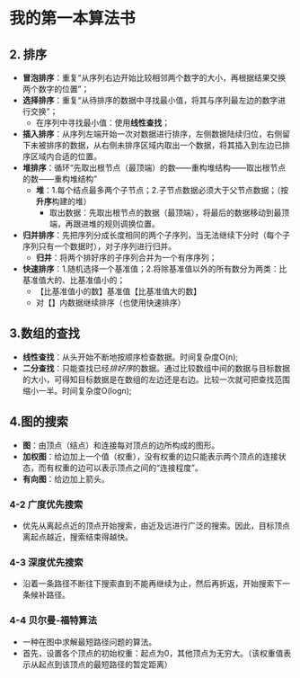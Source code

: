 # 我的第一本算法书

## 2. 排序

- **冒泡排序**：重复“从序列右边开始比较相邻两个数字的大小，再根据结果交换两个数字的位置”；
- **选择排序**：重复“从待排序的数据中寻找最小值，将其与序列最左边的数字进行交换”；
  - 在序列中寻找最小值：使用**线性查找**；
- **插入排序**：从序列左端开始一次对数据进行排序，左侧数据陆续归位，右侧留下未被排序的数据，从右侧未排序区域内取出一个数据，将其插入到左边已排序区域内合适的位置。
- **堆排序**：循环“先取出根节点（最顶端）的数——重构堆结构——取出根节点的数——重构堆结构”
  - **堆**：1.每个结点最多两个子节点；2.子节点数据必须大于父节点数据；（按**升序**构建的堆）
    - 取出数据：先取出根节点的数据（最顶端），将最后的数据移动到最顶端，再跟进堆的规则调换位置。
- **归并排序**：先把序列分成长度相同的两个子序列，当无法继续下分时（每个子序列只有一个数据时），对子序列进行归并。
  - **归并**：将两个排好序的子序列合并为一个有序序列；
- **快速排序**：1.随机选择一个基准值；2.将除基准值以外的所有数分为两类：比基准值大的、比基准值小的；
  - 【比基准值小的数】基准值【比基准值大的数】
  - 对【】内数据继续排序（也使用快速排序）



## 3.数组的查找

- **线性查找**：从头开始不断地按顺序检查数据。时间复杂度O(n);
- **二分查找**：只能查找已经*排好序*的数据。通过比较数组中间的数据与目标数据的大小，可得知目标数据是在数组的左边还是右边。比较一次就可把查找范围缩小一半。时间复杂度O(logn);



## 4.图的搜索

- **图**：由顶点（结点）和连接每对顶点的边所构成的图形。
- **加权图**：给边加上一个值（权重），没有权重的边只能表示两个顶点的连接状态，而有权重的边可以表示顶点之间的“连接程度”。
- **有向图**：给边加上箭头。

### 4-2 广度优先搜索

- 优先从离起点近的顶点开始搜索，由近及远进行广泛的搜索。因此，目标顶点离起点越近，搜索结束得越快。

### 4-3 深度优先搜索

- 沿着一条路径不断往下搜索直到不能再继续为止，然后再折返，开始搜索下一条候补路径。

### 4-4 贝尔曼-福特算法

- 一种在图中求解最短路径问题的算法。
- 首先，设置各个顶点的初始权重：起点为0，其他顶点为无穷大。（该权重值表示从起点到该顶点的最短路径的暂定距离）
